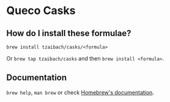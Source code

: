 # Queco Casks

## How do I install these formulae?

`brew install tzaibach/casks/<formula>`

Or `brew tap tzaibach/casks` and then `brew install <formula>`.

## Documentation

`brew help`, `man brew` or check [Homebrew's documentation](https://docs.brew.sh).
